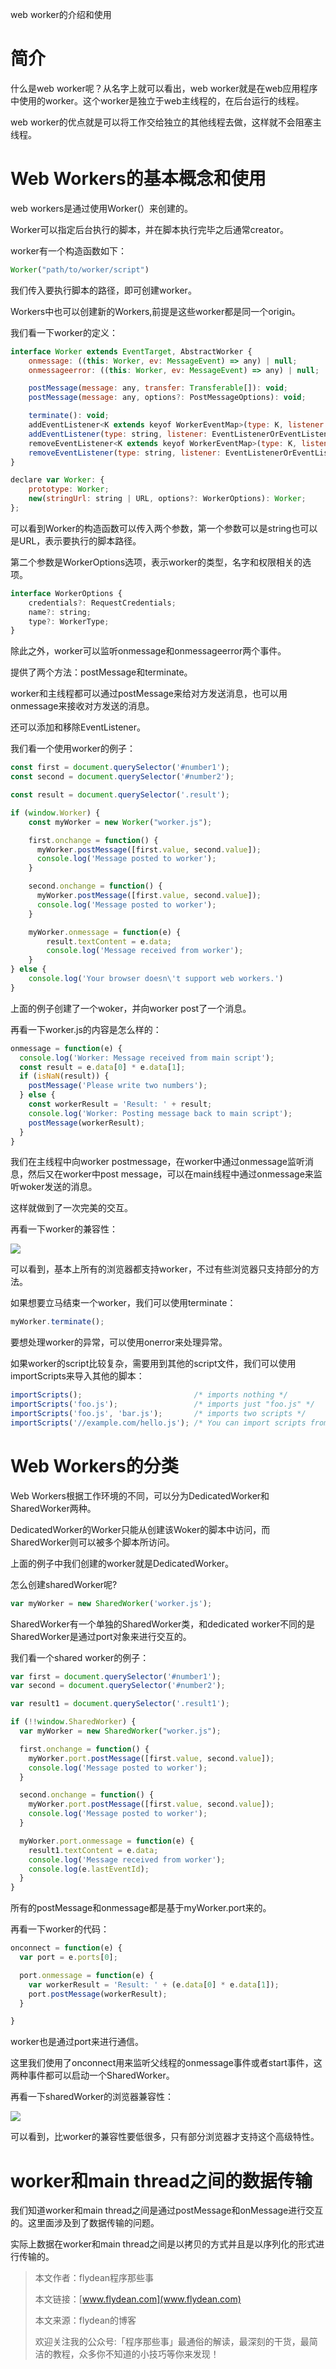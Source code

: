 web worker的介绍和使用

# 简介

什么是web worker呢？从名字上就可以看出，web worker就是在web应用程序中使用的worker。这个worker是独立于web主线程的，在后台运行的线程。

web worker的优点就是可以将工作交给独立的其他线程去做，这样就不会阻塞主线程。

# Web Workers的基本概念和使用

web workers是通过使用Worker(）来创建的。

Worker可以指定后台执行的脚本，并在脚本执行完毕之后通常creator。

worker有一个构造函数如下：

~~~js
Worker("path/to/worker/script") 
~~~

我们传入要执行脚本的路径，即可创建worker。

Workers中也可以创建新的Workers,前提是这些worker都是同一个origin。

我们看一下worker的定义：

~~~js
interface Worker extends EventTarget, AbstractWorker {
    onmessage: ((this: Worker, ev: MessageEvent) => any) | null;
    onmessageerror: ((this: Worker, ev: MessageEvent) => any) | null;

    postMessage(message: any, transfer: Transferable[]): void;
    postMessage(message: any, options?: PostMessageOptions): void;

    terminate(): void;
    addEventListener<K extends keyof WorkerEventMap>(type: K, listener: (this: Worker, ev: WorkerEventMap[K]) => any, options?: boolean | AddEventListenerOptions): void;
    addEventListener(type: string, listener: EventListenerOrEventListenerObject, options?: boolean | AddEventListenerOptions): void;
    removeEventListener<K extends keyof WorkerEventMap>(type: K, listener: (this: Worker, ev: WorkerEventMap[K]) => any, options?: boolean | EventListenerOptions): void;
    removeEventListener(type: string, listener: EventListenerOrEventListenerObject, options?: boolean | EventListenerOptions): void;
}

declare var Worker: {
    prototype: Worker;
    new(stringUrl: string | URL, options?: WorkerOptions): Worker;
};
~~~

可以看到Worker的构造函数可以传入两个参数，第一个参数可以是string也可以是URL，表示要执行的脚本路径。

第二个参数是WorkerOptions选项，表示worker的类型，名字和权限相关的选项。

~~~js
interface WorkerOptions {
    credentials?: RequestCredentials;
    name?: string;
    type?: WorkerType;
}
~~~

除此之外，worker可以监听onmessage和onmessageerror两个事件。

提供了两个方法：postMessage和terminate。

worker和主线程都可以通过postMessage来给对方发送消息，也可以用onmessage来接收对方发送的消息。

还可以添加和移除EventListener。

我们看一个使用worker的例子：

~~~js
const first = document.querySelector('#number1');
const second = document.querySelector('#number2');

const result = document.querySelector('.result');

if (window.Worker) {
	const myWorker = new Worker("worker.js");

	first.onchange = function() {
	  myWorker.postMessage([first.value, second.value]);
	  console.log('Message posted to worker');
	}

	second.onchange = function() {
	  myWorker.postMessage([first.value, second.value]);
	  console.log('Message posted to worker');
	}

	myWorker.onmessage = function(e) {
		result.textContent = e.data;
		console.log('Message received from worker');
	}
} else {
	console.log('Your browser doesn\'t support web workers.')
}
~~~

上面的例子创建了一个woker，并向worker post了一个消息。

再看一下worker.js的内容是怎么样的：

~~~js
onmessage = function(e) {
  console.log('Worker: Message received from main script');
  const result = e.data[0] * e.data[1];
  if (isNaN(result)) {
    postMessage('Please write two numbers');
  } else {
    const workerResult = 'Result: ' + result;
    console.log('Worker: Posting message back to main script');
    postMessage(workerResult);
  }
}
~~~

我们在主线程中向worker postmessage，在worker中通过onmessage监听消息，然后又在worker中post message，可以在main线程中通过onmessage来监听woker发送的消息。

这样就做到了一次完美的交互。

再看一下worker的兼容性：

![](https://img-blog.csdnimg.cn/20201006122512486.png?x-oss-process=image/watermark,type_ZmFuZ3poZW5naGVpdGk,shadow_0,text_aHR0cDovL3d3dy5mbHlkZWFuLmNvbQ==,size_25,color_8F8F8F,t_70)

可以看到，基本上所有的浏览器都支持worker，不过有些浏览器只支持部分的方法。

如果想要立马结束一个worker，我们可以使用terminate：

~~~js
myWorker.terminate();
~~~

要想处理worker的异常，可以使用onerror来处理异常。

如果worker的script比较复杂，需要用到其他的script文件，我们可以使用importScripts来导入其他的脚本：

~~~js
importScripts();                         /* imports nothing */
importScripts('foo.js');                 /* imports just "foo.js" */
importScripts('foo.js', 'bar.js');       /* imports two scripts */
importScripts('//example.com/hello.js'); /* You can import scripts from other origins */
~~~

# Web Workers的分类

Web Workers根据工作环境的不同，可以分为DedicatedWorker和SharedWorker两种。

DedicatedWorker的Worker只能从创建该Woker的脚本中访问，而SharedWorker则可以被多个脚本所访问。

上面的例子中我们创建的worker就是DedicatedWorker。

怎么创建sharedWorker呢?

~~~js
var myWorker = new SharedWorker('worker.js');
~~~

SharedWorker有一个单独的SharedWorker类，和dedicated worker不同的是SharedWorker是通过port对象来进行交互的。

我们看一个shared worker的例子：

~~~js
var first = document.querySelector('#number1');
var second = document.querySelector('#number2');

var result1 = document.querySelector('.result1');

if (!!window.SharedWorker) {
  var myWorker = new SharedWorker("worker.js");

  first.onchange = function() {
    myWorker.port.postMessage([first.value, second.value]);
    console.log('Message posted to worker');
  }

  second.onchange = function() {
    myWorker.port.postMessage([first.value, second.value]);
    console.log('Message posted to worker');
  }

  myWorker.port.onmessage = function(e) {
    result1.textContent = e.data;
    console.log('Message received from worker');
    console.log(e.lastEventId);
  }
}
~~~

所有的postMessage和onmessage都是基于myWorker.port来的。

再看一下worker的代码：

~~~js
onconnect = function(e) {
  var port = e.ports[0];

  port.onmessage = function(e) {
    var workerResult = 'Result: ' + (e.data[0] * e.data[1]);
    port.postMessage(workerResult);
  }

}
~~~

worker也是通过port来进行通信。

这里我们使用了onconnect用来监听父线程的onmessage事件或者start事件，这两种事件都可以启动一个SharedWorker。

再看一下sharedWorker的浏览器兼容性：

![](https://img-blog.csdnimg.cn/20201006234340881.png?x-oss-process=image/watermark,type_ZmFuZ3poZW5naGVpdGk,shadow_0,text_aHR0cDovL3d3dy5mbHlkZWFuLmNvbQ==,size_25,color_8F8F8F,t_70)

可以看到，比worker的兼容性要低很多，只有部分浏览器才支持这个高级特性。

# worker和main thread之间的数据传输

我们知道worker和main thread之间是通过postMessage和onMessage进行交互的。这里面涉及到了数据传输的问题。

实际上数据在worker和main thread之间是以拷贝的方式并且是以序列化的形式进行传输的。

> 本文作者：flydean程序那些事
> 
> 本文链接：[www.flydean.com](www.flydean.com)
> 
> 本文来源：flydean的博客
> 
> 欢迎关注我的公众号:「程序那些事」最通俗的解读，最深刻的干货，最简洁的教程，众多你不知道的小技巧等你来发现！






